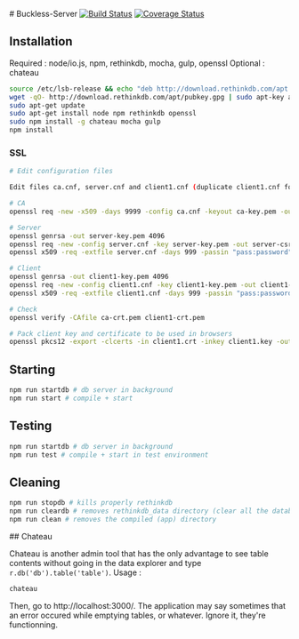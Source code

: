 # Buckless-Server
[![Build Status](https://travis-ci.org/buckless/Server.svg?branch=master)](https://travis-ci.org/buckless/Server) [![Coverage Status](https://coveralls.io/repos/github/buckless/Server/badge.svg?branch=unit-tests)](https://coveralls.io/github/buckless/Server?branch=unit-tests)

## Installation

Required : node/io.js, npm, rethinkdb, mocha, gulp, openssl
Optional : chateau

```sh
source /etc/lsb-release && echo "deb http://download.rethinkdb.com/apt $DISTRIB_CODENAME main" | sudo tee /etc/apt/sources.list.d/rethinkdb.list
wget -qO- http://download.rethinkdb.com/apt/pubkey.gpg | sudo apt-key add -
sudo apt-get update
sudo apt-get install node npm rethinkdb openssl
sudo npm install -g chateau mocha gulp
npm install
```

### SSL

```sh
# Edit configuration files

Edit files ca.cnf, server.cnf and client1.cnf (duplicate client1.cnf for every device)

# CA
openssl req -new -x509 -days 9999 -config ca.cnf -keyout ca-key.pem -out ca-crt.pem

# Server
openssl genrsa -out server-key.pem 4096
openssl req -new -config server.cnf -key server-key.pem -out server-csr.pem
openssl x509 -req -extfile server.cnf -days 999 -passin "pass:password" -in server-csr.pem -CA ca-crt.pem -CAkey ca-key.pem -CAcreateserial -out server-crt.pem

# Client
openssl genrsa -out client1-key.pem 4096
openssl req -new -config client1.cnf -key client1-key.pem -out client1-csr.pem
openssl x509 -req -extfile client1.cnf -days 999 -passin "pass:password" -in client1-csr.pem -CA ca-crt.pem -CAkey ca-key.pem -CAcreateserial -out client1-crt.pem

# Check
openssl verify -CAfile ca-crt.pem client1-crt.pem

# Pack client key and certificate to be used in browsers
openssl pkcs12 -export -clcerts -in client1.crt -inkey client1.key -out client1.p12
```

## Starting

```sh
npm run startdb # db server in background
npm run start # compile + start
```

## Testing

```sh
npm run startdb # db server in background
npm run test # compile + start in test environment
```

## Cleaning

```sh
npm run stopdb # kills properly rethinkdb
npm run cleardb # removes rethinkdb_data directory (clear all the database)
npm run clean # removes the compiled (app) directory
```

## Chateau

Chateau is another admin tool that has the only advantage to see table contents without going in the data explorer
and type `r.db('db').table('table')`.
Usage :
```sh
chateau
```

Then, go to http://localhost:3000/. The application may say sometimes that an error occured while emptying tables, or
whatever. Ignore it, they're functionning.

